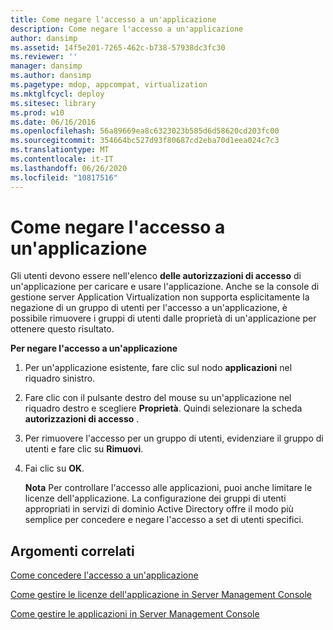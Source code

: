 ```yaml
---
title: Come negare l'accesso a un'applicazione
description: Come negare l'accesso a un'applicazione
author: dansimp
ms.assetid: 14f5e201-7265-462c-b738-57938dc3fc30
ms.reviewer: ''
manager: dansimp
ms.author: dansimp
ms.pagetype: mdop, appcompat, virtualization
ms.mktglfcycl: deploy
ms.sitesec: library
ms.prod: w10
ms.date: 06/16/2016
ms.openlocfilehash: 56a89669ea8c6323023b585d6d58620cd203fc00
ms.sourcegitcommit: 354664bc527d93f80687cd2eba70d1eea024c7c3
ms.translationtype: MT
ms.contentlocale: it-IT
ms.lasthandoff: 06/26/2020
ms.locfileid: "10817516"
---
```

# Come negare l'accesso a un'applicazione


Gli utenti devono essere nell'elenco **delle autorizzazioni di accesso** di un'applicazione per caricare e usare l'applicazione. Anche se la console di gestione server Application Virtualization non supporta esplicitamente la negazione di un gruppo di utenti per l'accesso a un'applicazione, è possibile rimuovere i gruppi di utenti dalle proprietà di un'applicazione per ottenere questo risultato.

**Per negare l'accesso a un'applicazione**

1.  Per un'applicazione esistente, fare clic sul nodo **applicazioni** nel riquadro sinistro.

2.  Fare clic con il pulsante destro del mouse su un'applicazione nel riquadro destro e scegliere **Proprietà**. Quindi selezionare la scheda **autorizzazioni di accesso** .

3.  Per rimuovere l'accesso per un gruppo di utenti, evidenziare il gruppo di utenti e fare clic su **Rimuovi**.

4.  Fai clic su **OK**.

    **Nota**  Per controllare l'accesso alle applicazioni, puoi anche limitare le licenze dell'applicazione. La configurazione dei gruppi di utenti appropriati in servizi di dominio Active Directory offre il modo più semplice per concedere e negare l'accesso a set di utenti specifici.

     

## Argomenti correlati


[Come concedere l'accesso a un'applicazione](how-to-grant-access-to-an-application.md)

[Come gestire le licenze dell'applicazione in Server Management Console](how-to-manage-application-licenses-in-the-server-management-console.md)

[Come gestire le applicazioni in Server Management Console](how-to-manage-applications-in-the-server-management-console.md)

 

 






